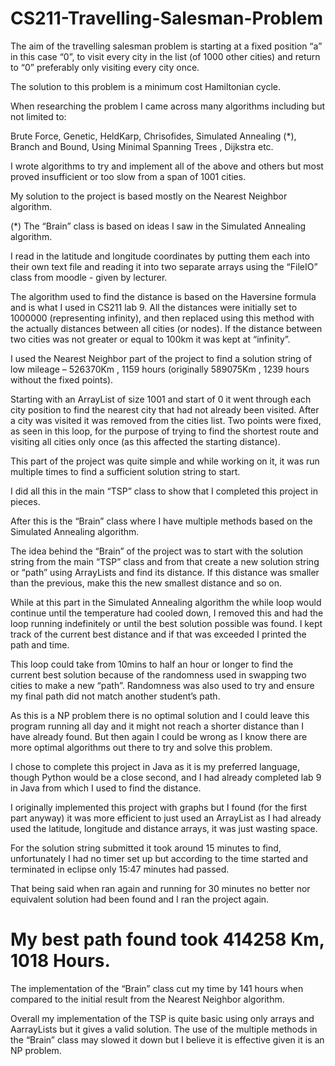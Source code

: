 # CS211-Travelling-Salesman-Problem

The aim of the travelling salesman problem is starting at a fixed position “a” in this case “0”, to visit every city in the list (of 1000 other cities) and return to “0” preferably only visiting every city once. 

The solution to this problem is a minimum cost Hamiltonian cycle.

When researching the problem I came across many algorithms including but not limited to:

Brute Force, Genetic, HeldKarp, Chrisofides, Simulated Annealing (*), Branch and Bound, Using Minimal Spanning Trees , Dijkstra etc.

I wrote algorithms to try and implement all of the above and others but most proved insufficient or too slow from a span of 1001 cities.

My solution to the project is based mostly on the Nearest Neighbor algorithm.

(*) The “Brain” class is based on ideas I saw in the Simulated Annealing algorithm.

I read in the latitude and longitude coordinates by putting them each into their own text file and reading it into two separate arrays using the “FileIO” class from moodle - given by lecturer. 

The algorithm used to find the distance is based on the Haversine formula and is what I used in CS211 lab 9. All the distances were initially set to 1000000 (representing infinity), and then replaced using this method with the actually distances between all cities (or nodes). If the distance between two cities was not greater or equal to 100km it was kept at “infinity”.

I used the Nearest Neighbor part of the project to find a solution string of low mileage – 526370Km , 1159 hours (originally 589075Km , 1239 hours without the fixed points).

Starting with an ArrayList of size 1001 and start of 0 it went through each city position to find the nearest city that had not already been visited. After a city was visited it was removed from the cities list. Two points were fixed, as seen in this loop, for the purpose of trying to find the shortest route and visiting all cities only once (as this affected the starting distance).

This part of the project was quite simple and while working on it, it was run multiple times to find a sufficient solution string to start.

I did all this in the main “TSP” class to show that I completed this project in pieces.

After this is the “Brain” class where I have multiple methods based on the Simulated Annealing algorithm.

The idea behind the “Brain” of the project was to start with the solution string from the main “TSP” class and from that create a new solution string or “path” using ArrayLists and find its distance. If this distance was smaller than the previous, make this the new smallest distance and so on.

While at this part in the Simulated Annealing algorithm the while loop would continue until the temperature had cooled down, I removed this and had the loop running indefinitely or until the best solution possible was found. I kept track of the current best distance and if that was exceeded I printed the path and time.

This loop could take from 10mins to half an hour or longer to find the current best solution because of the randomness used in swapping two cities to make a new “path”. Randomness was also used to try and ensure my final path did not match another student’s path.

As this is a NP problem there is no optimal solution and I could leave this program running all day and it might not reach a shorter distance than I have already found. But then again I could be wrong as I know there are more optimal algorithms out there to try and solve this problem.

I chose to complete this project in Java as it is my preferred language, though Python would be a close second, and I had already completed lab 9 in Java from which I used to find the distance.

I originally implemented this project with graphs but I found (for the first part anyway) it was more efficient to just used an ArrayList as I had already used the latitude, longitude and distance arrays, it was just wasting space.

For the solution string submitted it took around 15 minutes to find, unfortunately I had no timer set up but according to the time started and terminated in eclipse only 15:47 minutes had passed.

That being said when ran again and running for 30 minutes no better nor equivalent solution had been found and I ran the project again.

# My best path found took 414258 Km, 1018 Hours.

The implementation of the “Brain” class cut my time by 141 hours when compared to the initial result from the Nearest Neighbor algorithm.

Overall my implementation of the TSP is quite basic using only arrays and AarrayLists but it gives a valid solution. The use of the multiple methods in the “Brain” class may slowed it down but I believe it is effective given it is an NP problem.



